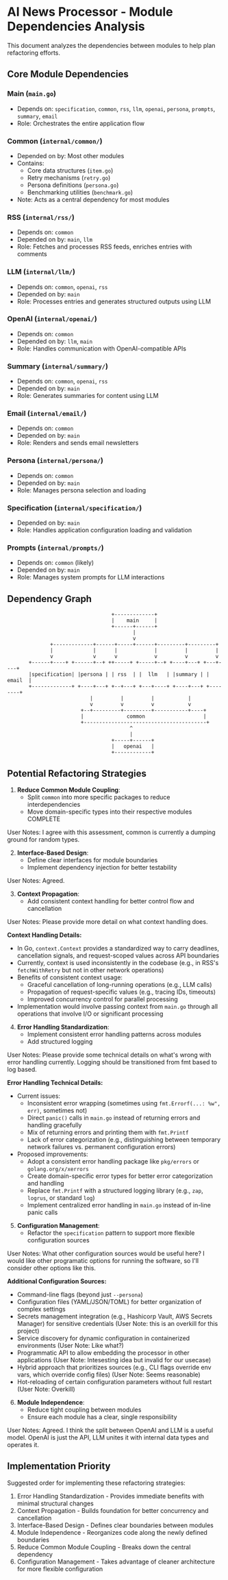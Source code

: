 # AI News Processor - Module Dependencies Analysis

This document analyzes the dependencies between modules to help plan refactoring efforts.

## Core Module Dependencies

### Main (`main.go`)
- Depends on: `specification`, `common`, `rss`, `llm`, `openai`, `persona`, `prompts`, `summary`, `email`
- Role: Orchestrates the entire application flow

### Common (`internal/common/`)
- Depended on by: Most other modules
- Contains: 
  - Core data structures (`item.go`)
  - Retry mechanisms (`retry.go`)
  - Persona definitions (`persona.go`)
  - Benchmarking utilities (`benchmark.go`)
- Note: Acts as a central dependency for most modules

### RSS (`internal/rss/`)
- Depends on: `common`
- Depended on by: `main`, `llm`
- Role: Fetches and processes RSS feeds, enriches entries with comments

### LLM (`internal/llm/`)
- Depends on: `common`, `openai`, `rss`
- Depended on by: `main`
- Role: Processes entries and generates structured outputs using LLM

### OpenAI (`internal/openai/`)
- Depends on: `common`
- Depended on by: `llm`, `main`
- Role: Handles communication with OpenAI-compatible APIs

### Summary (`internal/summary/`)
- Depends on: `common`, `openai`, `rss`
- Depended on by: `main`
- Role: Generates summaries for content using LLM

### Email (`internal/email/`)
- Depends on: `common`
- Depended on by: `main`
- Role: Renders and sends email newsletters

### Persona (`internal/persona/`)
- Depends on: `common`
- Depended on by: `main`
- Role: Manages persona selection and loading

### Specification (`internal/specification/`)
- Depended on by: `main`
- Role: Handles application configuration loading and validation

### Prompts (`internal/prompts/`)
- Depends on: `common` (likely)
- Depended on by: `main`
- Role: Manages system prompts for LLM interactions

## Dependency Graph

```
                                  +-------------+
                                  |    main     |
                                  +------+------+
                                         |
                                         v
              +-------------+------+-----+------+---------+---------+
              |             |      |            |         |         |
              v             v      v            v         v         v
       +------+----+ +------+--+ ++-----+ +-----+--+ +----+---+ +---+----+
       |specification| |persona | | rss  | |  llm   | |summary | | email  |
       +-------------+ +----+---+ +--+---+ +---+----+ +----+---+ +--------+
                           |         |         |           |
                           v         v         v           v
                        +--+---------+---------+-----------+----+
                        |              common                   |
                        +----------------------------------------+
                                        ^
                                        |
                                  +-----+------+
                                  |   openai   |
                                  +------------+
```

## Potential Refactoring Strategies

1. **Reduce Common Module Coupling**:
   - Split `common` into more specific packages to reduce interdependencies
   - Move domain-specific types into their respective modules
COMPLETE

User Notes: I agree with this assessment, common is currently a dumping ground for random types.

2. **Interface-Based Design**:
   - Define clear interfaces for module boundaries
   - Implement dependency injection for better testability

User Notes: Agreed.

3. **Context Propagation**:
   - Add consistent context handling for better control flow and cancellation

User Notes: Please provide more detail on what context handling does.

**Context Handling Details:**
- In Go, `context.Context` provides a standardized way to carry deadlines, cancellation signals, and request-scoped values across API boundaries
- Currently, context is used inconsistently in the codebase (e.g., in RSS's `fetchWithRetry` but not in other network operations)
- Benefits of consistent context usage:
  - Graceful cancellation of long-running operations (e.g., LLM calls)
  - Propagation of request-specific values (e.g., tracing IDs, timeouts)
  - Improved concurrency control for parallel processing
- Implementation would involve passing context from `main.go` through all operations that involve I/O or significant processing

4. **Error Handling Standardization**:
   - Implement consistent error handling patterns across modules
   - Add structured logging

User Notes: Please provide some technical details on what's wrong with error handling currently. Logging should be transitioned from fmt based to log based.

**Error Handling Technical Details:**
- Current issues:
  - Inconsistent error wrapping (sometimes using `fmt.Errorf(...: %w", err)`, sometimes not)
  - Direct `panic()` calls in `main.go` instead of returning errors and handling gracefully
  - Mix of returning errors and printing them with `fmt.Printf`
  - Lack of error categorization (e.g., distinguishing between temporary network failures vs. permanent configuration errors)
- Proposed improvements:
  - Adopt a consistent error handling package like `pkg/errors` or `golang.org/x/xerrors`
  - Create domain-specific error types for better error categorization and handling
  - Replace `fmt.Printf` with a structured logging library (e.g., `zap`, `logrus`, or standard `log`)
  - Implement centralized error handling in `main.go` instead of in-line panic calls

5. **Configuration Management**:
   - Refactor the `specification` pattern to support more flexible configuration sources

User Notes: What other configuration sources would be useful here? I would like other programatic options for running the software, so I'll consider other options like this.

**Additional Configuration Sources:**
- Command-line flags (beyond just `--persona`)
- Configuration files (YAML/JSON/TOML) for better organization of complex settings
- Secrets management integration (e.g., Hashicorp Vault, AWS Secrets Manager) for sensitive credentials (User Note: this is an overkill for this project)
- Service discovery for dynamic configuration in containerized environments (User Note: Like what?)
- Programmatic API to allow embedding the processor in other applications (User Note: Intesesting idea but invalid for our usecase)
- Hybrid approach that prioritizes sources (e.g., CLI flags override env vars, which override config files) (User Note: Seems reasonable)
- Hot-reloading of certain configuration parameters without full restart (User Note: Overkill)

6. **Module Independence**:
   - Reduce tight coupling between modules
   - Ensure each module has a clear, single responsibility 

User Notes: Agreed. I think the split between OpenAI and LLM is a useful model. OpenAI is just the API, LLM unites it with internal data types and operates it.

## Implementation Priority

Suggested order for implementing these refactoring strategies:

1. Error Handling Standardization - Provides immediate benefits with minimal structural changes
2. Context Propagation - Builds foundation for better concurrency and cancellation
3. Interface-Based Design - Defines clear boundaries between modules
4. Module Independence - Reorganizes code along the newly defined boundaries
5. Reduce Common Module Coupling - Breaks down the central dependency
6. Configuration Management - Takes advantage of cleaner architecture for more flexible configuration
